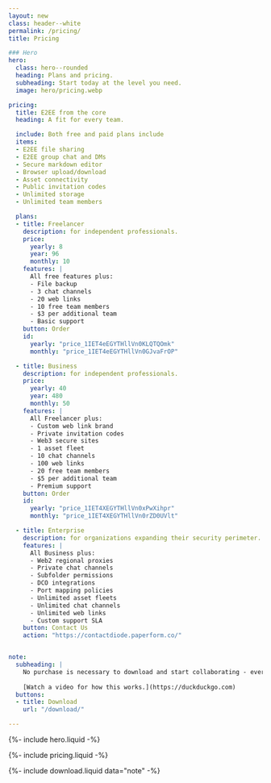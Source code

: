 ```yaml
---
layout: new
class: header--white
permalink: /pricing/
title: Pricing

### Hero
hero:
  class: hero--rounded
  heading: Plans and pricing.
  subheading: Start today at the level you need.
  image: hero/pricing.webp

pricing:
  title: E2EE from the core
  heading: A fit for every team.

  include: Both free and paid plans include
  items:
  - E2EE file sharing
  - E2EE group chat and DMs
  - Secure markdown editor
  - Browser upload/download
  - Asset connectivity
  - Public invitation codes
  - Unlimited storage
  - Unlimited team members

  plans:
  - title: Freelancer
    description: for independent professionals.
    price:
      yearly: 8
      year: 96
      monthly: 10
    features: |
      All free features plus:
      - File backup
      - 3 chat channels
      - 20 web links
      - 10 free team members
      - $3 per additional team
      - Basic support
    button: Order
    id:
      yearly: "price_1IET4eEGYTHllVn0KLQTQOmk"
      monthly: "price_1IET4eEGYTHllVn0GJvaFrOP"

  - title: Business
    description: for independent professionals.
    price:
      yearly: 40
      year: 480
      monthly: 50
    features: |
      All Freelancer plus:
      - Custom web link brand
      - Private invitation codes
      - Web3 secure sites
      - 1 asset fleet
      - 10 chat channels
      - 100 web links
      - 20 free team members
      - $5 per additional team
      - Premium support
    button: Order
    id:
      yearly: "price_1IET4XEGYTHllVn0xPwXihpr"
      monthly: "price_1IET4XEGYTHllVn0rZD0UVlt"

  - title: Enterprise
    description: for organizations expanding their security perimeter.
    features: |
      All Business plus:
      - Web2 regional proxies
      - Private chat channels
      - Subfolder permissions
      - DCO integrations
      - Port mapping policies
      - Unlimited asset fleets
      - Unlimited chat channels
      - Unlimited web links
      - Custom support SLA
    button: Contact Us
    action: "https://contactdiode.paperform.co/"


note:
  subheading: |
    No purchase is necessary to download and start collaborating - every Zone is free when first created, and can be later upgraded by ordering one of the plans above.
    
    [Watch a video for how this works.](https://duckduckgo.com)
  buttons:
  - title: Download
    url: "/download/"

---
```


{%- include hero.liquid -%}

{%- include pricing.liquid -%}

{%- include download.liquid data="note" -%}